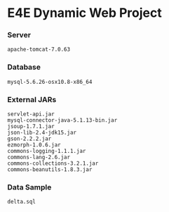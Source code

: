 # E4E Dynamic Web Project

### Server
	apache-tomcat-7.0.63

### Database
	mysql-5.6.26-osx10.8-x86_64

### External JARs
	servlet-api.jar
	mysql-connector-java-5.1.13-bin.jar
	jsoup-1.7.1.jar
	json-lib-2.4-jdk15.jar
	gson-2.2.2.jar
	ezmorph-1.0.6.jar
	commons-logging-1.1.1.jar
	commons-lang-2.6.jar
	commons-collections-3.2.1.jar
	commons-beanutils-1.8.3.jar

### Data Sample
	delta.sql